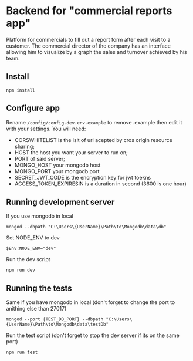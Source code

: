# Backend for "commercial reports app"

Platform for commercials to fill out a report form after each visit to a customer.
The commercial director of the company has an interface allowing him to visualize by a graph the sales and turnover achieved by his team.

## Install

    npm install

## Configure app

Rename `/config/config.dev.env.example` to remove .example
then edit it with your settings. You will need:

- CORSWHITELIST is the lsit of url acepted by cros origin resource sharing;
- HOST the host you want your server to run on;
- PORT of said server;
- MONGO_HOST your mongodb host
- MONGO_PORT your mongodb port
- SECRET_JWT_CODE is the encryption key for jwt toekns
- ACCESS_TOKEN_EXPIRESIN is a duration in second (3600 is one hour)

## Running development server

If you use mongodb in local

    mongod --dbpath "C:\Users\{UserName}\Path\to\Mongodb\data\db"

Set NODE_ENV to dev

    $Env:NODE_ENV="dev"

Run the dev script

    npm run dev

## Running the tests

Same if you have mongodb in local (don't forget to change the port to anithing else than 27017)

    mongod --port {TEST_DB_PORT} --dbpath "C:\Users\{UserName}\Path\to\Mongodb\data\testDb"

Run the test script (don't forget to stop the dev server if its on the same port)

    npm run test
